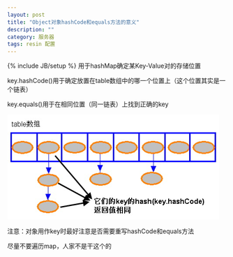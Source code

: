 ```yaml
---
layout: post
title: "Object对象hashCode和equals方法的意义"
description: ""
category: 服务器
tags: resin 配置
---
```

{% include JB/setup %}
用于hashMap确定某Key-Value对的存储位置

key.hashCode()用于确定放置在table数组中的哪一个位置上（这个位置其实是一个链表）

key.equals()用于在相同位置（同一链表）上找到正确的key


<img src="/assets/themes/creatively/images/hashmap.jpg"/>


注意：对象用作key时最好注意是否需要重写hashCode和equals方法

尽量不要遍历map，人家不是干这个的

